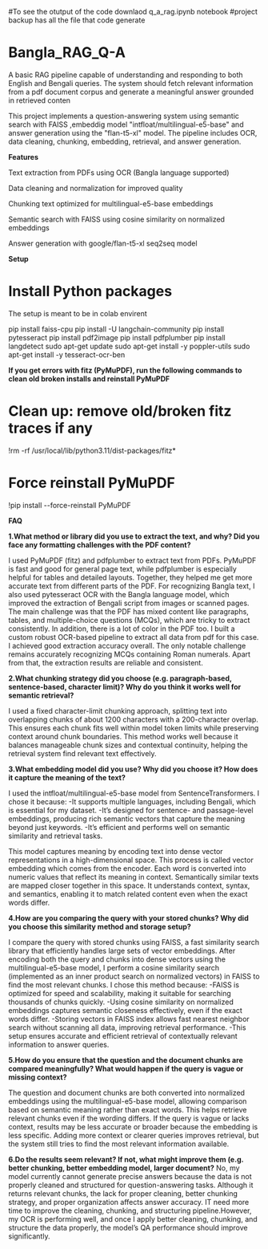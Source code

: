 #To see the otutput of the code downlaod  q_a_rag.ipynb notebook
#project backup has all the file that code generate

# Bangla_RAG_Q-A

A basic RAG pipeline capable of understanding and responding to both English and Bengali queries. The system should fetch relevant information from a pdf document corpus and generate a meaningful answer grounded in retrieved conten

This project implements a question-answering system using semantic search with FAISS ,embeddig model "intfloat/multilingual-e5-base"
and answer generation using the "flan-t5-xl" model. The pipeline includes OCR, data cleaning, chunking, embedding, retrieval, and answer generation.



**Features**

Text extraction from PDFs using OCR (Bangla language supported)

Data cleaning and normalization for improved quality

Chunking text optimized for multilingual-e5-base embeddings

Semantic search with FAISS using cosine similarity on normalized embeddings

Answer generation with google/flan-t5-xl seq2seq model

**Setup**

# Install Python packages
The setup is meant to be in colab envirent


pip install faiss-cpu
pip install -U langchain-community
pip install pytesseract
pip install pdf2image
pip install pdfplumber
pip install langdetect
sudo apt-get update
sudo apt-get install -y poppler-utils
sudo apt-get install -y tesseract-ocr-ben

**If you get errors with fitz (PyMuPDF), run the following commands to clean old broken installs and reinstall PyMuPDF**
# Clean up: remove old/broken fitz traces if any
!rm -rf /usr/local/lib/python3.11/dist-packages/fitz*

# Force reinstall PyMuPDF
!pip install --force-reinstall PyMuPDF

**FAQ**


**1.What method or library did you use to extract the text, and why? Did you face any formatting challenges with the PDF content?**
   
I used PyMuPDF (fitz) and pdfplumber to extract text from PDFs. PyMuPDF is fast and good for general page text, while pdfplumber is especially helpful for tables and detailed layouts. Together, they helped me get more accurate text from different parts of the PDF.
For recognizing Bangla text, I also used pytesseract OCR with the Bangla language model, which improved the extraction of Bengali script from images or scanned pages.
The main challenge was that the PDF has mixed content like paragraphs, tables, and multiple-choice questions (MCQs), which are tricky to extract consistently. In addition, there is a lot of color in the PDF too. I built a custom  robust OCR-based pipeline to extract all data from pdf for this case.
I achieved good extraction accuracy overall. The only notable challenge remains accurately recognizing MCQs containing Roman numerals. Apart from that, the extraction results are reliable and consistent.

**2.What chunking strategy did you choose (e.g. paragraph-based, sentence-based, character limit)? Why do you think it works well for semantic retrieval?**

I used a fixed character-limit chunking approach, splitting text into overlapping chunks of about 1200 characters with a 200-character overlap. This ensures each chunk fits well within model token limits while preserving context around chunk boundaries. This method works well because it balances manageable chunk sizes and contextual continuity, helping the retrieval system find relevant text effectively.

**3.What embedding model did you use? Why did you choose it? How does it capture the meaning of the text?**

 I used the intfloat/multilingual-e5-base model from SentenceTransformers. I chose it because:
-It supports multiple languages, including Bengali, which is essential for my dataset.
-It’s designed for sentence- and passage-level embeddings, producing rich semantic vectors that capture the meaning beyond just keywords.
-It’s efficient and performs well on semantic similarity and retrieval tasks.

This model captures meaning by encoding text into dense vector representations in a high-dimensional space. This process is called vector embedding which comes from the encoder. Each word is converted into numeric values that reflect its meaning in context. Semantically similar texts are mapped closer together in this space. It understands context, syntax, and semantics, enabling it to match related content even when the exact words differ.

**4.How are you comparing the query with your stored chunks? Why did you choose this similarity method and storage setup?**

I compare the query with stored chunks using FAISS, a fast similarity search library that efficiently handles large sets of vector embeddings. After encoding both the query and chunks into dense vectors using the multilingual-e5-base model, I perform a cosine similarity search (implemented as an inner product search on normalized vectors) in FAISS to find the most relevant chunks.
I chose this method because:
-FAISS is optimized for speed and scalability, making it suitable for searching thousands of chunks quickly.
-Using cosine similarity on normalized embeddings captures semantic closeness effectively, even if the exact words differ.
-Storing vectors in FAISS index allows fast nearest neighbor search without scanning all data, improving retrieval performance.
-This setup ensures accurate and efficient retrieval of contextually relevant information to answer queries.

**5.How do you ensure that the question and the document chunks are compared meaningfully? What would happen if the query is vague or missing context?**

The question and document chunks are both converted into normalized embeddings using the multilingual-e5-base model, allowing comparison based on semantic meaning rather than exact words. This helps retrieve relevant chunks even if the wording differs.
If the query is vague or lacks context, results may be less accurate or broader because the embedding is less specific. Adding more context or clearer queries improves retrieval, but the system still tries to find the most relevant information available.

**6.Do the results seem relevant? If not, what might improve them (e.g. better chunking, better embedding model, larger document?**
No, my model currently cannot generate precise answers because the data  is not properly cleaned and structured for question-answering tasks. Although it returns relevant chunks, the lack for proper cleaning, better chunking strategy, and proper organization affects answer accuracy. IT need more time to improve the cleaning, chunking, and structuring pipeline.However, my OCR is performing well, and once I apply better cleaning, chunking, and structure the data properly, the model’s QA performance should improve significantly.


